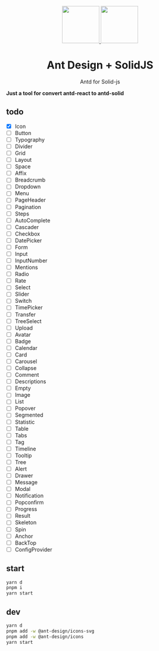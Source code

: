 <p align="center">
  <a href="https://ant.design">
    <img width="100" src="https://gw.alipayobjects.com/zos/rmsportal/KDpgvguMpGfqaHPjicRK.svg">
  </a>
  <a href="https://www.solidjs.com/">
    <img width="100" src="https://www.solidjs.com/assets/logo.123b04bc.svg">
  </a>
</p>

<h1 align="center">Ant Design + SolidJS</h1>

<div align="center">

Antd for Solid-js
</div>


**Just a tool for convert antd-react to antd-solid**

## todo
- [X] Icon
- [ ] Button
- [ ] Typography
- [ ] Divider
- [ ] Grid
- [ ] Layout
- [ ] Space
- [ ] Affix
- [ ] Breadcrumb
- [ ] Dropdown
- [ ] Menu
- [ ] PageHeader
- [ ] Pagination
- [ ] Steps
- [ ] AutoComplete
- [ ] Cascader
- [ ] Checkbox
- [ ] DatePicker
- [ ] Form
- [ ] Input
- [ ] InputNumber
- [ ] Mentions
- [ ] Radio
- [ ] Rate
- [ ] Select
- [ ] Slider
- [ ] Switch
- [ ] TimePicker
- [ ] Transfer
- [ ] TreeSelect
- [ ] Upload
- [ ] Avatar
- [ ] Badge
- [ ] Calendar
- [ ] Card
- [ ] Carousel
- [ ] Collapse
- [ ] Comment
- [ ] Descriptions
- [ ] Empty
- [ ] Image
- [ ] List
- [ ] Popover
- [ ] Segmented
- [ ] Statistic
- [ ] Table
- [ ] Tabs
- [ ] Tag
- [ ] Timeline
- [ ] Tooltip
- [ ] Tree
- [ ] Alert
- [ ] Drawer
- [ ] Message
- [ ] Modal
- [ ] Notification
- [ ] Popconfirm
- [ ] Progress
- [ ] Result
- [ ] Skeleton
- [ ] Spin
- [ ] Anchor
- [ ] BackTop
- [ ] ConfigProvider

## start
```bash
yarn d
pnpm i
yarn start
```

## dev
```bash
yarn d
pnpm add -w @ant-design/icons-svg
pnpm add -w @ant-design/icons
yarn start
```